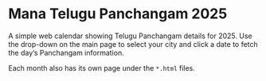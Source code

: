 # Mana Telugu Panchangam 2025

A simple web calendar showing Telugu Panchangam details for 2025. Use the drop-down on the main page to select your city and click a date to fetch the day’s Panchangam information.

Each month also has its own page under the `*.html` files.
